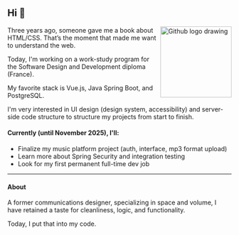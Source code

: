 ## Hi 👋

<img align="right" alt="Github logo drawing" height="160px" src="https://github.com/user-attachments/assets/e61eee57-2698-4e77-b2dc-41d9f75967f7" />

Three years ago, someone gave me a book about HTML/CSS.  That’s the moment that made me want to understand the web.

Today, I'm working on a work-study program for the Software Design and Development diploma (France).

My favorite stack is Vue.js, Java Spring Boot, and PostgreSQL.

I'm very interested in UI design (design system, accessibility) and server-side code structure to structure my projects from start to finish. 

#### Currently (until November 2025), I'll:
- Finalize my music platform project (auth, interface, mp3 format upload)
- Learn more about Spring Security and integration testing
- Look for my first permanent full-time dev job
---
#### About 
A former communications designer, specializing in space and volume, I have retained a taste for cleanliness, logic, and functionality.

Today, I put that into my code.
